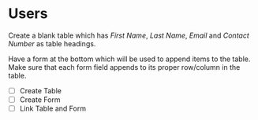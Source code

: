 # Users


Create a blank table which has *First Name*, *Last Name*, *Email* and *Contact Number* as table headings.

Have a form at the bottom which will be used to append items to the table. Make sure that each form field appends to its proper row/column in the table.

- [ ] Create Table
- [ ] Create Form
- [ ] Link Table and Form
